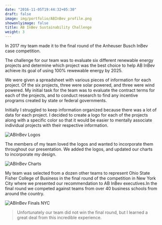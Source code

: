 ```yaml
---
date: "2016-11-05T19:44:32+05:30"
draft: false
image: img/portfolio/ABInBev_profile.png
showonlyimage: false
title: AB InBev Sustainability Challenge
weight: 3
---
```


In 2017 my team made it to the final round of the Anheuser Busch InBev case competition.  
<!--more-->

The challenge for our team was to evaluate six different renewable energy projects and determine which project was the best choice to help AB InBev achieve its goal of using 100% rewewable energy by 2025. 

We were given a spreadsheet with various pieces of information for each project. Of the six projects, three were solar powered, and three were wind powered. My initial task for the team was to evaluate the contract terms for each of the projects, and to conduct research to find any incentive programs created by state or federal governments. 

Initially I struggled to keep information organized because there was a lot of data for each project. I decided to create a logo for each of the projects along with a specific color so that it would be easier to mentally associate individual projects with their respective information. 

![ABInBev Logos][1]

The members of my team loved the logos and wanted to incorporate them throughout our presentation. We added the logos, and updated our charts to incorporate my design.

![ABInBev Charts][2]

My team was selected from a dozen other teams to represent Ohio State Fisher College of Business in the final round of the competition in New York City where we presented our recommendation to AB InBev executives.In the final round we competed against teams from over 40 business schools from around the country. 

 

![ABInBev Finals NYC][3]

> Unfortunately our team did not win the final round, but I learned a great deal from this incredible experience.



[1]: /img/portfolio/AbInbev_logos.JPG
[2]: /img/portfolio/AbInbev_chart.JPG
[3]: /img/portfolio/AbInbev_nyc.JPG
